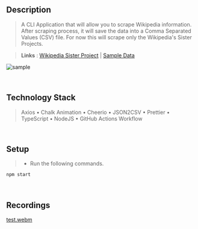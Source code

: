## Description
> A CLI Application that will allow you to scrape Wikipedia information. After scraping process, it will save the data into a Comma Separated Values (CSV) file. For now this will scrape only the Wikipedia's Sister Projects.

> **Links** : [Wikipedia Sister Project](https://en.wikipedia.org/wiki/Main_Page#:~:text=Wikipedia%27s%20sister%20projects) | [Sample Data](https://github.com/kentlouisetonino/cli-app-wikipedia-web-scraping/blob/develop/src/files/sister-projects.csv)

![sample](https://user-images.githubusercontent.com/69438999/193521598-c0319469-e52e-43c2-b38a-02a48fa4e885.PNG)

<br />

## Technology Stack
> Axios • Chalk Animation • Cheerio • JSON2CSV • Prettier • TypeScript • NodeJS • GitHub Actions Workflow

<br />

## Setup
> - Run the following commands.
```bash
npm start
```

<br />

## Recordings
[test.webm](https://user-images.githubusercontent.com/69438999/193529069-cd94f049-0870-47b6-adde-220649ef9eb3.webm)
